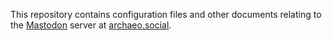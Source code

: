 This repository contains configuration files and other documents relating to the [Mastodon](https://joinmastodon.org) server at [archaeo.social](https://archaeo.social).
